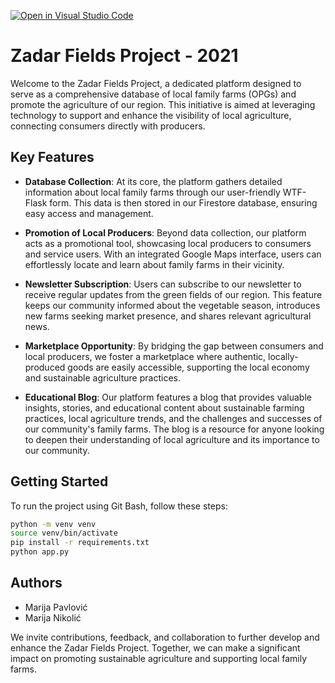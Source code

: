 [![Open in Visual Studio Code](https://classroom.github.com/assets/open-in-vscode-f059dc9a6f8d3a56e377f745f24479a46679e63a5d9fe6f495e02850cd0d8118.svg)](https://classroom.github.com/online_ide?assignment_repo_id=6994718&assignment_repo_type=AssignmentRepo)

# Zadar Fields Project - 2021

Welcome to the Zadar Fields Project, a dedicated platform designed to serve as a comprehensive database of local family farms (OPGs) and promote the agriculture of our region. This initiative is aimed at leveraging technology to support and enhance the visibility of local agriculture, connecting consumers directly with producers.

## Key Features

- **Database Collection**: At its core, the platform gathers detailed information about local family farms through our user-friendly WTF-Flask form. This data is then stored in our Firestore database, ensuring easy access and management.

- **Promotion of Local Producers**: Beyond data collection, our platform acts as a promotional tool, showcasing local producers to consumers and service users. With an integrated Google Maps interface, users can effortlessly locate and learn about family farms in their vicinity.

- **Newsletter Subscription**: Users can subscribe to our newsletter to receive regular updates from the green fields of our region. This feature keeps our community informed about the vegetable season, introduces new farms seeking market presence, and shares relevant agricultural news.

- **Marketplace Opportunity**: By bridging the gap between consumers and local producers, we foster a marketplace where authentic, locally-produced goods are easily accessible, supporting the local economy and sustainable agriculture practices.
- **Educational Blog**: Our platform features a blog that provides valuable insights, stories, and educational content about sustainable farming practices, local agriculture trends, and the challenges and successes of our community's family farms. The blog is a resource for anyone looking to deepen their understanding of local agriculture and its importance to our community.

## Getting Started

To run the project using Git Bash, follow these steps:

```bash
python -m venv venv
source venv/bin/activate
pip install -r requirements.txt
python app.py
```

## Authors
- Marija Pavlović
- Marija Nikolić

  
We invite contributions, feedback, and collaboration to further develop and enhance the Zadar Fields Project. Together, we can make a significant impact on promoting sustainable agriculture and supporting local family farms.

